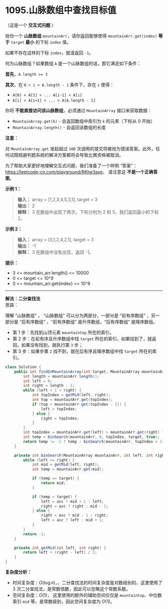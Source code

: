 # 1095.山脉数组中查找目标值

（这是一个 **交互式问题** ）

给你一个 **山脉数组** `mountainArr`，请你返回能够使得 `mountainArr.get(index)` **等于** `target` **最小** 的下标 `index` 值。

如果不存在这样的下标 `index`，就请返回 `-1`。

何为山脉数组？如果数组 `A` 是一个山脉数组的话，那它满足如下条件：

**首先**，`A.length >= 3`

**其次**，在 `0 < i < A.length - 1` 条件下，存在 `i` 使得：

* `A[0] < A[1] < ... A[i-1] < A[i]`
* `A[i] > A[i+1] > ... > A[A.length - 1]`

你将 **不能直接访问该山脉数组**，必须通过 `MountainArray` 接口来获取数据：

* `MountainArray.get(k)` - 会返回数组中索引为 `k` 的元素（下标从 0 开始）
* `MountainArray.length()` - 会返回该数组的长度

**注意：**

对 `MountainArray.get` 发起超过 `100` 次调用的提交将被视为错误答案。此外，任何试图规避判题系统的解决方案都将会导致比赛资格被取消。

为了帮助大家更好地理解交互式问题，我们准备了一个样例 “答案”：<https://leetcode-cn.com/playground/RKhe3ave>， 请注意这 **不是一个正确答案**。

**示例 1：**

>**输入：** array = [1,2,3,4,5,3,1], target = 3  
>**输出：** 2  
>**解释：** 3 在数组中出现了两次，下标分别为 2 和 5，我们返回最小的下标 2。  

**示例 2：**

>**输入：** array = [0,1,2,4,2,1], target = 3  
>**输出：** -1  
>**解释：** 3 在数组中没有出现，返回 -1。

**提示：**

* 3 <= mountain_arr.length() <= 10000
* 0 <= target <= 10^9
* 0 <= mountain_arr.get(index) <= 10^9

---

**解法：二分查找法**  
思路：  

理解 “山脉数组” ， “山脉数组” 可以分为两部分，一部分是 “前有序数组” ，另一部分是 “后有序数组” ，“前有序数组” 是升序数组，“后有序数组” 是降序数组。

* 第 1 步：先找到山顶元素 `mountaintop` 所在的索引。
* 第 2 步：在前有序且升序数组中找 `target` 所在的索引，如果找到了，就返回，如果没有找到，就执行第 `3` 步；
* 第 3 步：如果步骤 `2` 找不到，就在后有序且降序数组中找 `target` 所在的索引。

```Java
class Solution {
    public int findInMountainArray(int target, MountainArray mountainArr) {
        int length = mountainArr.length();
        int left = 0;
        int right = length - 1;
        while (left + 1 < right) {
            int topIndex = getMid(left, right);
            int top = mountainArr.get(topIndex);
            if (top > mountainArr.get(topIndex - 1)) {
                left = topIndex;
            } else {
                right = topIndex;
            }
        }
        int topIndex = mountainArr.get(left) > mountainArr.get(right) ? left : right;
        int temp = binSearch(mountainArr, 0, topIndex, target, true);
        return temp != -1 ? temp : binSearch(mountainArr, topIndex + 1, length - 1, target, false);
    }

    private int binSearch(MountainArray mountainArr, int left, int right, int target, boolean asc) {
        while (left <= right) {
            int mid = getMid(left, right);
            int temp = mountainArr.get(mid);

            if (temp == target) {
                return mid;
            }

            if (temp < target) {
                left = asc ? mid + 1 : left;
                right = asc ? right : mid - 1;
            } else {
                right = asc ? mid - 1 : right;
                left = asc ? left : mid + 1;
            }
        }
        return -1;
    }

    private int getMid(int left, int right) {
        return left + (right - left) / 2;
    }
}
```

**复杂度分析：**  

* 时间复杂度：$O(\log n)$，，二分查找法的时间复杂度是对数级别的，这里使用了 $3$ 次二分查找法，是常数倍数，因此可以忽略这个常数系数。  
* 空间复杂度：$O(1)$， 这里使用的额外的辅助空间仅仅是 `mountaintop`、中位数索引 `mid` 等，是常数级别，因此空间复杂度为 $O(1)$。

